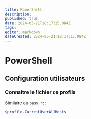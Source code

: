 ```yaml
---
title: PowerShell
description: 
published: true
date: 2024-05-21T18:17:15.084Z
tags: 
editor: markdown
dateCreated: 2024-05-21T18:17:15.084Z
---
```


# PowerShell

## Configuration utilisateurs

### Connaitre le fichier de profile

Similaire au `bash.rc`:

```powershell
$profile.CurrentUserAllHosts
```

